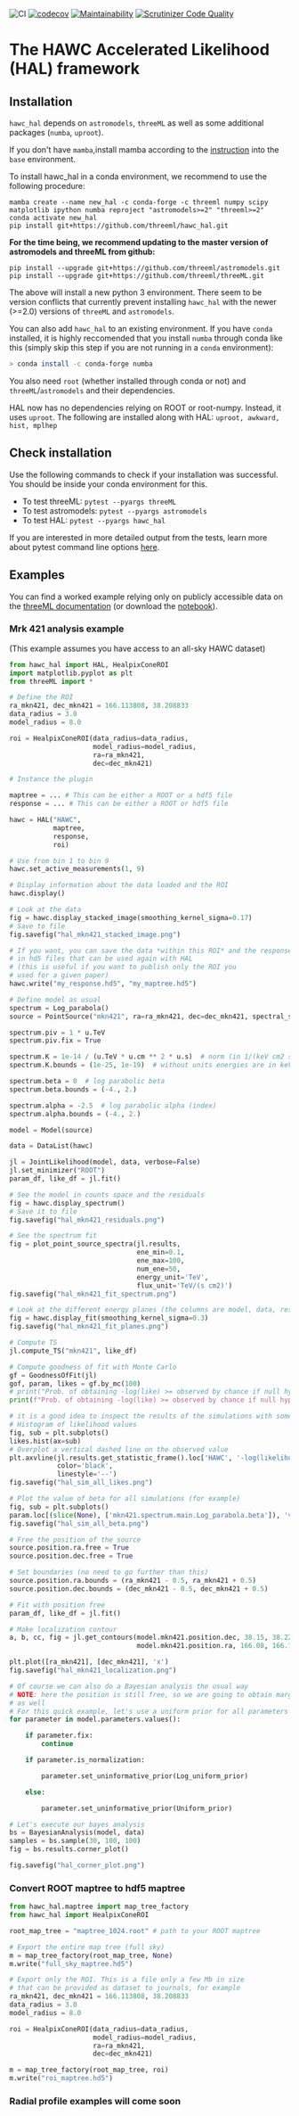 ![CI](https://github.com/threeML/hawc_hal/workflows/CI/badge.svg)
[![codecov](https://codecov.io/gh/giacomov/hawc_hal/branch/master/graph/badge.svg)](https://codecov.io/gh/giacomov/hawc_hal)
[![Maintainability](https://api.codeclimate.com/v1/badges/7a1c8e60a5cde4275292/maintainability)](https://codeclimate.com/github/giacomov/hawc_hal/maintainability)
[![Scrutinizer Code Quality](https://scrutinizer-ci.com/g/giacomov/hawc_hal/badges/quality-score.png?b=master)](https://scrutinizer-ci.com/g/giacomov/hawc_hal/?branch=master)

# The HAWC Accelerated Likelihood (HAL) framework

## Installation

<!-- `hawc_hal` depends on `astromodels`, `threeML` as well as some additional packages (`numba`, `root`, `root_numpy`). -->

`hawc_hal` depends on `astromodels`, `threeML` as well as some additional packages (`numba`, `uproot`).

If you don't have `mamba`,install mamba according to the [instruction](https://github.com/mamba-org/mamba) into the `base` environment.

To install hawc_hal in a conda environment, we recommend to use the following procedure:

<!-- pip install --no-binary :all: root_numpy -->
<!-- pip install uproot awkward hist mplhep -->

```
mamba create --name new_hal -c conda-forge -c threeml numpy scipy matplotlib ipython numba reproject "astromodels>=2" "threeml>=2"
conda activate new_hal
pip install git+https://github.com/threeml/hawc_hal.git
```

**For the time being, we recommend updating to the master version of astromodels and threeML from github:**

```
pip install --upgrade git+https://github.com/threeml/astromodels.git
pip install --upgrade git+https://github.com/threeml/threeML.git
```

<!-- In particular, we recommend not to install the `root_numpy` binaries via conda or pip. -->

The above will install a new python 3 environment. There seem to be version conflicts that currently prevent installing `hawc_hal` with the newer (>=2.0) versions of `threeML` and `astromodels`.

You can also add `hawc_hal` to an existing environment. If you have `conda` installed, it is highly reccomended that you install `numba` through conda like this (simply skip this step if you are not running in a `conda` environment):

```bash
> conda install -c conda-forge numba
```

You also need `root` (whether installed through conda or not) and `threeML`/`astromodels` and their dependencies.

HAL now has no dependencies relying on ROOT or root-numpy. Instead, it uses `uproot`. The following are installed along with HAL:
`uproot, awkward, hist, mplhep`

<!-- ```bash -->
 <!-- > pip install --no-binary :all: root_numpy -->
 <!-- > pip uninstall hawc_hal -y ; pip install git+https://github.com/threeml/hawc_hal.git -->
<!-- ``` -->

## Check installation

Use the following commands to check if your installation was successful. You should be inside your conda environment for this.

- To test threeML: `pytest --pyargs threeML`
- To test astromodels: `pytest --pyargs astromodels`
- To test HAL: `pytest --pyargs hawc_hal`

If you are interested in more detailed output from the tests, learn more about pytest command line options [here](https://docs.pytest.org/en/reorganize-docs/new-docs/user/commandlineuseful.html#).

## Examples

You can find a worked example relying only on publicly accessible data on the [threeML documentation](https://threeml.readthedocs.io/en/latest/notebooks/hal_example.html)
(or download the [notebook](https://github.com/threeML/threeML/blob/master/docs/notebooks/hal_example.ipynb)).

### Mrk 421 analysis example

(This example assumes you have access to an all-sky HAWC dataset)

```python
from hawc_hal import HAL, HealpixConeROI
import matplotlib.pyplot as plt
from threeML import *

# Define the ROI
ra_mkn421, dec_mkn421 = 166.113808, 38.208833
data_radius = 3.0
model_radius = 8.0

roi = HealpixConeROI(data_radius=data_radius,
                     model_radius=model_radius,
                     ra=ra_mkn421,
                     dec=dec_mkn421)

# Instance the plugin

maptree = ... # This can be either a ROOT or a hdf5 file
response = ... # This can be either a ROOT or hdf5 file

hawc = HAL("HAWC",
           maptree,
           response,
           roi)

# Use from bin 1 to bin 9
hawc.set_active_measurements(1, 9)

# Display information about the data loaded and the ROI
hawc.display()

# Look at the data
fig = hawc.display_stacked_image(smoothing_kernel_sigma=0.17)
# Save to file
fig.savefig("hal_mkn421_stacked_image.png")

# If you want, you can save the data *within this ROI* and the response
# in hd5 files that can be used again with HAL
# (this is useful if you want to publish only the ROI you
# used for a given paper)
hawc.write("my_response.hd5", "my_maptree.hd5")

# Define model as usual
spectrum = Log_parabola()
source = PointSource("mkn421", ra=ra_mkn421, dec=dec_mkn421, spectral_shape=spectrum)

spectrum.piv = 1 * u.TeV
spectrum.piv.fix = True

spectrum.K = 1e-14 / (u.TeV * u.cm ** 2 * u.s)  # norm (in 1/(keV cm2 s))
spectrum.K.bounds = (1e-25, 1e-19)  # without units energies are in keV

spectrum.beta = 0  # log parabolic beta
spectrum.beta.bounds = (-4., 2.)

spectrum.alpha = -2.5  # log parabolic alpha (index)
spectrum.alpha.bounds = (-4., 2.)

model = Model(source)

data = DataList(hawc)

jl = JointLikelihood(model, data, verbose=False)
jl.set_minimizer("ROOT")
param_df, like_df = jl.fit()

# See the model in counts space and the residuals
fig = hawc.display_spectrum()
# Save it to file
fig.savefig("hal_mkn421_residuals.png")

# See the spectrum fit
fig = plot_point_source_spectra(jl.results,
                                ene_min=0.1,
                                ene_max=100,
                                num_ene=50,
                                energy_unit='TeV',
                                flux_unit='TeV/(s cm2)')
fig.savefig("hal_mkn421_fit_spectrum.png")

# Look at the different energy planes (the columns are model, data, residuals)
fig = hawc.display_fit(smoothing_kernel_sigma=0.3)
fig.savefig("hal_mkn421_fit_planes.png")

# Compute TS
jl.compute_TS("mkn421", like_df)

# Compute goodness of fit with Monte Carlo
gf = GoodnessOfFit(jl)
gof, param, likes = gf.by_mc(100)
# print("Prob. of obtaining -log(like) >= observed by chance if null hypothesis is true: %.2f" % gof['HAWC'])
print(f"Prob. of obtaining -log(like) >= observed by chance if null hypothesis is true: {gof['HAWC']:.2f}")

# it is a good idea to inspect the results of the simulations with some plots
# Histogram of likelihood values
fig, sub = plt.subplots()
likes.hist(ax=sub)
# Overplot a vertical dashed line on the observed value
plt.axvline(jl.results.get_statistic_frame().loc['HAWC', '-log(likelihood)'],
            color='black',
            linestyle='--')
fig.savefig("hal_sim_all_likes.png")

# Plot the value of beta for all simulations (for example)
fig, sub = plt.subplots()
param.loc[(slice(None), ['mkn421.spectrum.main.Log_parabola.beta']), 'value'].plot()
fig.savefig("hal_sim_all_beta.png")

# Free the position of the source
source.position.ra.free = True
source.position.dec.free = True

# Set boundaries (no need to go further than this)
source.position.ra.bounds = (ra_mkn421 - 0.5, ra_mkn421 + 0.5)
source.position.dec.bounds = (dec_mkn421 - 0.5, dec_mkn421 + 0.5)

# Fit with position free
param_df, like_df = jl.fit()

# Make localization contour
a, b, cc, fig = jl.get_contours(model.mkn421.position.dec, 38.15, 38.22, 10,
                                model.mkn421.position.ra, 166.08, 166.18, 10, )

plt.plot([ra_mkn421], [dec_mkn421], 'x')
fig.savefig("hal_mkn421_localization.png")

# Of course we can also do a Bayesian analysis the usual way
# NOTE: here the position is still free, so we are going to obtain marginals about that
# as well
# For this quick example, let's use a uniform prior for all parameters
for parameter in model.parameters.values():

    if parameter.fix:
        continue

    if parameter.is_normalization:

        parameter.set_uninformative_prior(Log_uniform_prior)

    else:

        parameter.set_uninformative_prior(Uniform_prior)

# Let's execute our bayes analysis
bs = BayesianAnalysis(model, data)
samples = bs.sample(30, 100, 100)
fig = bs.results.corner_plot()

fig.savefig("hal_corner_plot.png")
```

### Convert ROOT maptree to hdf5 maptree

```python
from hawc_hal.maptree import map_tree_factory
from hawc_hal import HealpixConeROI

root_map_tree = "maptree_1024.root" # path to your ROOT maptree

# Export the entire map tree (full sky)
m = map_tree_factory(root_map_tree, None)
m.write("full_sky_maptree.hd5")

# Export only the ROI. This is a file only a few Mb in size
# that can be provided as dataset to journals, for example
ra_mkn421, dec_mkn421 = 166.113808, 38.208833
data_radius = 3.0
model_radius = 8.0

roi = HealpixConeROI(data_radius=data_radius,
                     model_radius=model_radius,
                     ra=ra_mkn421,
                     dec=dec_mkn421)

m = map_tree_factory(root_map_tree, roi)
m.write("roi_maptree.hd5")

```

### Radial profile examples will come soon
